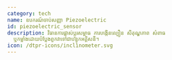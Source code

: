 ```yaml
---
category: tech
name: ឧបករណ៍ចាប់សញ្ញា Piezoelectric
id: piezoelectric_sensor
description: វិធានការផ្លាស់ប្តូរសម្ពាធ ការបង្កើនល្បឿន សីតុណ្ហភាព សំពាធ
  ឬកម្លាំងដោយបំប្លែងពួកវាទៅជាបន្ទុកអគ្គិសនី។
icon: /dtpr-icons/inclinometer.svg
---
```

